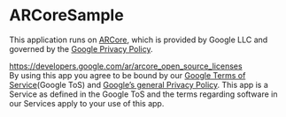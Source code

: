 # ARCoreSample

This application runs on [ARCore](https://play.google.com/store/apps/details?id=com.google.ar.core), which is provided by Google LLC and governed by the [Google Privacy Policy](https://policies.google.com/privacy).

https://developers.google.com/ar/arcore_open_source_licenses<br>
By using this app you agree to be bound by our [Google Terms of Service](http://www.google.com/accounts/TOS)(Google ToS) and [Google’s general Privacy Policy](http://www.google.com/intl/en/policies/privacy). This app is a Service as defined in the Google ToS and the terms regarding software in our Services apply to your use of this app.
